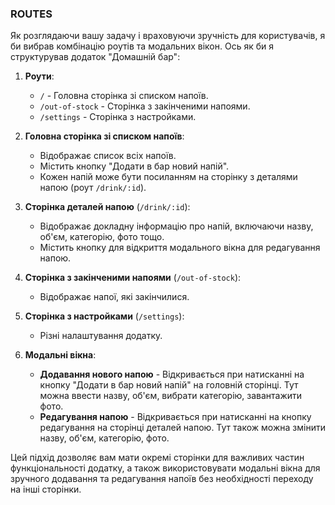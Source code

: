 ### ROUTES

Як розглядаючи вашу задачу і враховуючи зручність для користувачів, я би вибрав комбінацію роутів та модальних вікон. Ось як би я структурував додаток "Домашній бар":

1. **Роути**:

   - `/` - Головна сторінка зі списком напоїв.
   - `/out-of-stock` - Сторінка з закінченими напоями.
   - `/settings` - Сторінка з настройками.

2. **Головна сторінка зі списком напоїв**:

   - Відображає список всіх напоїв.
   - Містить кнопку "Додати в бар новий напій".
   - Кожен напій може бути посиланням на сторінку з деталями напою (роут `/drink/:id`).

3. **Сторінка деталей напою** (`/drink/:id`):

   - Відображає докладну інформацію про напій, включаючи назву, об'єм, категорію, фото тощо.
   - Містить кнопку для відкриття модального вікна для редагування напою.

4. **Сторінка з закінченими напоями** (`/out-of-stock`):

   - Відображає напої, які закінчилися.

5. **Сторінка з настройками** (`/settings`):

   - Різні налаштування додатку.

6. **Модальні вікна**:

   - **Додавання нового напою** - Відкривається при натисканні на кнопку "Додати в бар новий напій" на головній сторінці. Тут можна ввести назву, об'єм, вибрати категорію, завантажити фото.
   - **Редагування напою** - Відкривається при натисканні на кнопку редагування на сторінці деталей напою. Тут також можна змінити назву, об'єм, категорію, фото.

Цей підхід дозволяє вам мати окремі сторінки для важливих частин функціональності додатку, а також використовувати модальні вікна для зручного додавання та редагування напоїв без необхідності переходу на інші сторінки.
